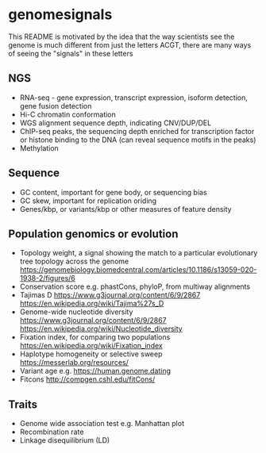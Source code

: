 # genomesignals

This README is motivated by the idea that the way scientists see the genome is much different from just the letters ACGT, there are many ways of seeing the "signals" in these letters


## NGS

- RNA-seq - gene expression, transcript expression, isoform detection, gene fusion detection
- Hi-C chromatin conformation
- WGS alignment sequence depth, indicating CNV/DUP/DEL
- ChIP-seq peaks, the sequencing depth enriched for transcription factor or histone binding to the DNA (can reveal sequence motifs in the peaks)
- Methylation

## Sequence

- GC content, important for gene body, or sequencing bias
- GC skew, important for replication oriding
- Genes/kbp, or variants/kbp or other measures of feature density


## Population genomics or evolution

- Topology weight, a signal showing the match to a particular evolutionary tree topology across the genome https://genomebiology.biomedcentral.com/articles/10.1186/s13059-020-1938-2/figures/6
- Conservation score e.g. phastCons, phyloP, from multiway alignments
- Tajimas D https://www.g3journal.org/content/6/9/2867 https://en.wikipedia.org/wiki/Tajima%27s_D
- Genome-wide nucleotide diversity https://www.g3journal.org/content/6/9/2867 https://en.wikipedia.org/wiki/Nucleotide_diversity
- Fixation index, for comparing two populations https://en.wikipedia.org/wiki/Fixation_index
- Haplotype homogeneity or selective sweep https://messerlab.org/resources/
- Variant age e.g. https://human.genome.dating
- Fitcons http://compgen.cshl.edu/fitCons/


## Traits

- Genome wide association test e.g. Manhattan plot
- Recombination rate
- Linkage disequilibrium (LD)
